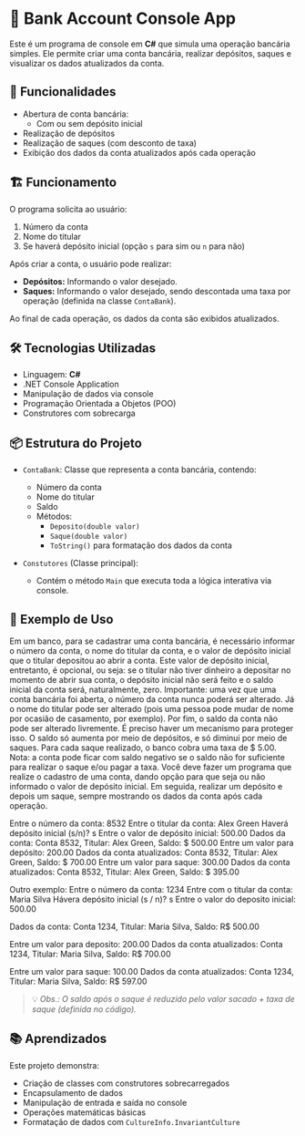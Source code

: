 # 🏦 Bank Account Console App

Este é um programa de console em **C#** que simula uma operação bancária simples. Ele permite criar uma conta bancária, realizar depósitos, saques e visualizar os dados atualizados da conta.

## 🚀 Funcionalidades

- Abertura de conta bancária:
  - Com ou sem depósito inicial
- Realização de depósitos
- Realização de saques (com desconto de taxa)
- Exibição dos dados da conta atualizados após cada operação

## 🏗️ Funcionamento

O programa solicita ao usuário:

1. Número da conta
2. Nome do titular
3. Se haverá depósito inicial (opção `s` para sim ou `n` para não)

Após criar a conta, o usuário pode realizar:

- **Depósitos:** Informando o valor desejado.
- **Saques:** Informando o valor desejado, sendo descontada uma taxa por operação (definida na classe `ContaBank`).

Ao final de cada operação, os dados da conta são exibidos atualizados.

## 🛠️ Tecnologias Utilizadas

- Linguagem: **C#**
- .NET Console Application
- Manipulação de dados via console
- Programação Orientada a Objetos (POO)
- Construtores com sobrecarga

## 📦 Estrutura do Projeto

- `ContaBank`: Classe que representa a conta bancária, contendo:
  - Número da conta
  - Nome do titular
  - Saldo
  - Métodos:
    - `Deposito(double valor)`
    - `Saque(double valor)`
    - `ToString()` para formatação dos dados da conta

- `Constutores` (Classe principal):
  - Contém o método `Main` que executa toda a lógica interativa via console.

## 🎯 Exemplo de Uso

 Em um banco, para se cadastrar uma conta bancária, é necessário informar o número da conta, o nome do 
titular da conta, e o valor de depósito inicial que o titular depositou ao abrir a conta. Este valor de depósito 
inicial, entretanto, é opcional, ou seja: se o titular não tiver dinheiro a depositar no momento de abrir sua 
conta, o depósito inicial não será feito e o saldo inicial da conta será, naturalmente, zero.
 Importante: uma vez que uma conta bancária foi aberta, o número da conta nunca poderá ser alterado. Já 
o nome do titular pode ser alterado (pois uma pessoa pode mudar de nome por ocasião de casamento, por 
exemplo). 
Por fim, o saldo da conta não pode ser alterado livremente. É preciso haver um mecanismo para proteger 
isso. O saldo só aumenta por meio de depósitos, e só diminui por meio de saques. Para cada saque 
realizado, o banco cobra uma taxa de $ 5.00. Nota: a conta pode ficar com saldo negativo se o saldo não for 
suficiente para realizar o saque e/ou pagar a taxa.
 Você deve fazer um programa que realize o cadastro de uma conta, dando opção para que seja ou não 
informado o valor de depósito inicial. Em seguida, realizar um depósito e depois um saque, sempre 
mostrando os dados da conta após cada operação.

 Entre o número da conta: 8532
 Entre o titular da conta: Alex Green
 Haverá depósito inicial (s/n)? s
 Entre o valor de depósito inicial: 500.00
 Dados da conta:
 Conta 8532, Titular: Alex Green, Saldo: $ 500.00
 Entre um valor para depósito: 200.00
 Dados da conta atualizados:
 Conta 8532, Titular: Alex Green, Saldo: $ 700.00
 Entre um valor para saque: 300.00
 Dados da conta atualizados:
 Conta 8532, Titular: Alex Green, Saldo: $ 395.00

Outro exemplo:
Entre o número da conta: 1234
Entre com o titular da conta: Maria Silva
Hávera depósito inicial (s / n)? s
Entre o valor do deposito inicial: 500.00

Dados da conta:
Conta 1234, Titular: Maria Silva, Saldo: R$ 500.00

Entre um valor para deposito: 200.00
Dados da conta atualizados:
Conta 1234, Titular: Maria Silva, Saldo: R$ 700.00

Entre um valor para saque: 100.00
Dados da conta atualizados:
Conta 1234, Titular: Maria Silva, Saldo: R$ 597.00


> 💡 *Obs.: O saldo após o saque é reduzido pelo valor sacado + taxa de saque (definida no código).*

## 📚 Aprendizados

Este projeto demonstra:

- Criação de classes com construtores sobrecarregados
- Encapsulamento de dados
- Manipulação de entrada e saída no console
- Operações matemáticas básicas
- Formatação de dados com `CultureInfo.InvariantCulture`



